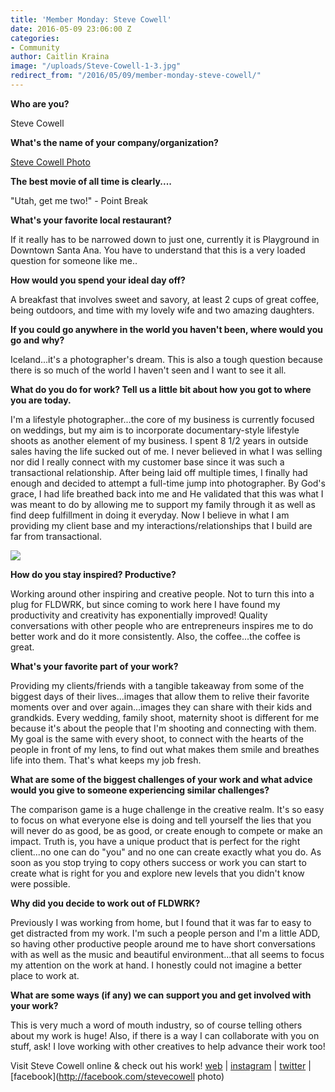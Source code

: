 ```yaml
---
title: 'Member Monday: Steve Cowell'
date: 2016-05-09 23:06:00 Z
categories:
- Community
author: Caitlin Kraina
image: "/uploads/Steve-Cowell-1-3.jpg"
redirect_from: "/2016/05/09/member-monday-steve-cowell/"
---
```


**Who are you?**

Steve Cowell

**What's the name of your company/organization?**

[Steve Cowell Photo](http://www.stevecowellphoto.com)

<!-- more -->

**The best movie of all time is clearly....**

"Utah, get me two!" - Point Break

**What's your favorite local restaurant?**

If it really has to be narrowed down to just one, currently it is Playground in Downtown Santa Ana. You have to understand that this is a very loaded question for someone like me..

**How would you spend your ideal day off?**

A breakfast that involves sweet and savory, at least 2 cups of great coffee, being outdoors, and time with my lovely wife and two amazing daughters.


**If you could go anywhere in the world you haven't been, where would you go and why?**

Iceland...it's a photographer's dream. This is also a tough question because there is so much of the world 
I haven't seen and I want to see it all.


**What do you do for work? Tell us a little bit about how you got to where you are today.**

I'm a lifestyle photographer...the core of my business is currently focused on weddings, but my aim is to incorporate documentary-style lifestyle shoots as another element of my business. I spent 8 1/2 years in outside sales having the life sucked out of me. I never believed in what I was selling nor did I really connect with my customer base since it was such a transactional relationship. After being laid off multiple times, I finally had enough and decided to attempt a full-time jump into photographer. By God's grace, I had life breathed back into me and He validated that this was what I was meant to do by allowing me to support my family through it as well as find deep fulfillment in doing it everyday. Now I believe in what I am providing my client base and my interactions/relationships that I build are far from transactional.

![](/content/images/2016/05/Steve-Cowell-2.jpg)

**How do you stay inspired? Productive?**

Working around other inspiring and creative people. Not to turn this into a plug for FLDWRK, but since coming to work here I have found my productivity and creativity has exponentially improved! Quality conversations with other people who are entrepreneurs inspires me to do better work and do it more consistently. Also, the coffee...the coffee is great.

**What's your favorite part of your work?**

Providing my clients/friends with a tangible takeaway from some of the biggest days of their lives...images that allow them to relive their favorite moments over and over again...images they can share with their kids and grandkids. Every wedding, family shoot, maternity shoot is different for me because it's about the people that I'm shooting and connecting with them. My goal is the same with every shoot, to connect with the hearts of the people in front of my lens, to find out what makes them smile and breathes life into them. That's what keeps my job fresh.

**What are some of the biggest challenges of your work and what advice would you give to someone experiencing similar challenges?**

The comparison game is a huge challenge in the creative realm. It's so easy to focus on what everyone else is doing and tell yourself the lies that you will never do as good, be as good, or create enough to compete or make an impact. Truth is, you have a unique product that is perfect for the right client...no one can do "you" and no one can create exactly what you do. As soon as you stop trying to copy others success or work you can start to create what is right for you and explore new levels that you didn't know were possible.

**Why did you decide to work out of FLDWRK?**

Previously I was working from home, but I found that it was far to easy to get distracted from my work. I'm such a people person and I'm a little ADD, so having other productive people around me to have short conversations with as well as the music and beautiful environment...that all seems to focus my attention on the work at hand. I honestly could not imagine a better place to work at.

**What are some ways (if any) we can support you and get involved with your work?**

This is very much a word of mouth industry, so of course telling others about my work is huge! Also, if there is a way I can collaborate with you on stuff, ask! I love working with other creatives to help advance their work too!

Visit Steve Cowell online & check out his work!
[web](http://www.stevecowellphoto.com) | [instagram](http://instagram.com/stevecowell_photo) | [twitter](http://twitter.com/stevecowell_) | [facebook](http://facebook.com/stevecowell photo)